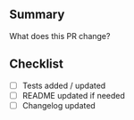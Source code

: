 ## Summary

What does this PR change?

## Checklist

- [ ] Tests added / updated
- [ ] README updated if needed
- [ ] Changelog updated
